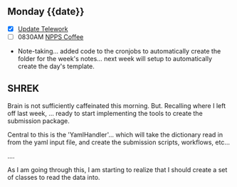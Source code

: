 ## Monday {{date}}

- [x] [Update Telework](https://docs.google.com/spreadsheets/d/16AZZBiKL1s6eGgH2KFiJPnD8-TjRsC0HYy4Qdmbr358/edit#gid=0)
- [ ] 0830AM [NPPS Coffee](https://bnl.zoomgov.com/j/16157150845?pwd=NXNqTi9ZWEFBKzYwRXQ5U3NXU1dBZz09)

- Note-taking... added code to the cronjobs to automatically create the folder for the week's notes... next week will setup to automatically create the day's template.

SHREK
---
Brain is not sufficiently caffeinated this morning.  But.  Recalling where I left off last week, ... ready to start implementing the tools to create the submission package.

Central to this is the 'YamlHandler'... which will take the dictionary read in from the yaml input file, and create the submission scripts, workflows, etc...

....

As I am going through this, I am starting to realize that I should create a set of classes to read the data into.